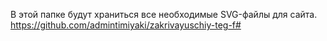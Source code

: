 В этой папке будут храниться все необходимые SVG-файлы для сайта.
https://github.com/admintimiyaki/zakrivayuschiy-teg-f#